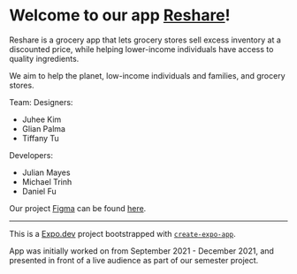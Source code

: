 # Welcome to our app [Reshare]()!

Reshare is a grocery app that lets grocery stores sell excess inventory at a discounted price, while helping lower-income individuals have access to quality ingredients.

We aim to help the planet, low-income individuals and families, and grocery stores.

Team:
Designers: 
* Juhee Kim
* Glian Palma
* Tiffany Tu

Developers:
* Julian Mayes
* Michael Trinh
* Daniel Fu

Our project [Figma](https://www.figma.com/file/L8jpfrxxDNIxm1UkEePor3/reshare?node-id=2183%3A10003) can be found [here](https://www.figma.com/file/L8jpfrxxDNIxm1UkEePor3/reshare?node-id=2183%3A10003).

---

This is a [Expo.dev](https://expo.dev/) project bootstrapped with [`create-expo-app`](https://github.com/expo/expo).

App was initially worked on from September 2021 - December 2021, and presented in front of a live audience as part of our semester project.